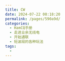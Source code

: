```yaml
---
title: CW
date: 2024-07-22 08:18:20
permalink: /pages/590a9d/
categories:
  - HamCQ手册
  - 走进业余无线电
  - 开始通联
  - 短波段的各种玩法
tags:
  - 
---
```

